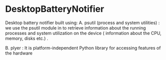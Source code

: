 # DesktopBatteryNotifier

Desktop battery notifier built using:
A. psutil (process and system utilities) : we use the psutil module in to retrieve information about the running processes and system utilization on the device ( information about the CPU, memory, disks etc.) .

B. plyer : It is platform-independent Python library for accessing features of the hardware
